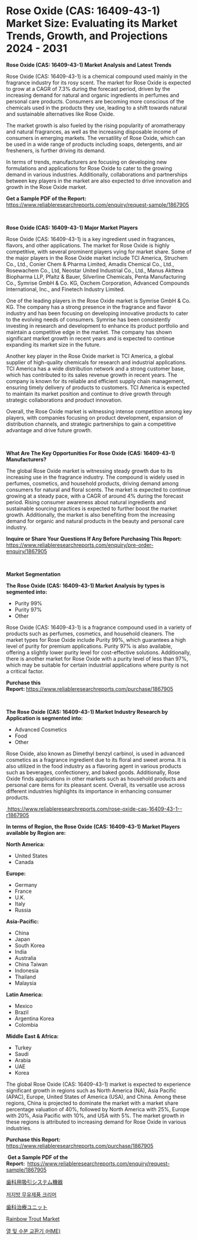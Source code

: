 <p><h1>Rose Oxide (CAS: 16409-43-1) Market Size: Evaluating its Market Trends, Growth, and Projections 2024 - 2031</h1></p><p><strong>Rose Oxide (CAS: 16409-43-1) Market Analysis and Latest Trends</strong></p>
<p><p>Rose Oxide (CAS: 16409-43-1) is a chemical compound used mainly in the fragrance industry for its rosy scent. The market for Rose Oxide is expected to grow at a CAGR of 7.3% during the forecast period, driven by the increasing demand for natural and organic ingredients in perfumes and personal care products. Consumers are becoming more conscious of the chemicals used in the products they use, leading to a shift towards natural and sustainable alternatives like Rose Oxide.</p><p>The market growth is also fueled by the rising popularity of aromatherapy and natural fragrances, as well as the increasing disposable income of consumers in emerging markets. The versatility of Rose Oxide, which can be used in a wide range of products including soaps, detergents, and air fresheners, is further driving its demand.</p><p>In terms of trends, manufacturers are focusing on developing new formulations and applications for Rose Oxide to cater to the growing demand in various industries. Additionally, collaborations and partnerships between key players in the market are also expected to drive innovation and growth in the Rose Oxide market.</p></p>
<p><strong>Get a Sample PDF of the Report:&nbsp;</strong> <a href="https://www.reliableresearchreports.com/enquiry/request-sample/1867905">https://www.reliableresearchreports.com/enquiry/request-sample/1867905</a></p>
<p>&nbsp;</p>
<p><strong>Rose Oxide (CAS: 16409-43-1) Major Market Players</strong></p>
<p><p>Rose Oxide (CAS: 16409-43-1) is a key ingredient used in fragrances, flavors, and other applications. The market for Rose Oxide is highly competitive, with several prominent players vying for market share. Some of the major players in the Rose Oxide market include TCI America, Struchem Co., Ltd., Conier Chem & Pharma Limited, Amadis Chemical Co., Ltd., Rosewachem Co., Ltd, Neostar United Industrial Co., Ltd., Manus Aktteva Biopharma LLP, Pfaltz & Bauer, Silverline Chemicals, Penta Manufacturing Co., Symrise GmbH & Co. KG, Oxchem Corporation, Advanced Compounds International, Inc., and Finetech Industry Limited.</p><p>One of the leading players in the Rose Oxide market is Symrise GmbH & Co. KG. The company has a strong presence in the fragrance and flavor industry and has been focusing on developing innovative products to cater to the evolving needs of consumers. Symrise has been consistently investing in research and development to enhance its product portfolio and maintain a competitive edge in the market. The company has shown significant market growth in recent years and is expected to continue expanding its market size in the future.</p><p>Another key player in the Rose Oxide market is TCI America, a global supplier of high-quality chemicals for research and industrial applications. TCI America has a wide distribution network and a strong customer base, which has contributed to its sales revenue growth in recent years. The company is known for its reliable and efficient supply chain management, ensuring timely delivery of products to customers. TCI America is expected to maintain its market position and continue to drive growth through strategic collaborations and product innovation.</p><p>Overall, the Rose Oxide market is witnessing intense competition among key players, with companies focusing on product development, expansion of distribution channels, and strategic partnerships to gain a competitive advantage and drive future growth.</p></p>
<p>&nbsp;</p>
<p><strong>What Are The Key Opportunities For Rose Oxide (CAS: 16409-43-1) Manufacturers?</strong></p>
<p><p>The global Rose Oxide market is witnessing steady growth due to its increasing use in the fragrance industry. The compound is widely used in perfumes, cosmetics, and household products, driving demand among consumers for natural and floral scents. The market is expected to continue growing at a steady pace, with a CAGR of around 4% during the forecast period. Rising consumer awareness about natural ingredients and sustainable sourcing practices is expected to further boost the market growth. Additionally, the market is also benefiting from the increasing demand for organic and natural products in the beauty and personal care industry.</p></p>
<p><strong>Inquire or Share Your Questions If Any Before Purchasing This Report:</strong> <a href="https://www.reliableresearchreports.com/enquiry/pre-order-enquiry/1867905">https://www.reliableresearchreports.com/enquiry/pre-order-enquiry/1867905</a></p>
<p>&nbsp;</p>
<p><strong>Market Segmentation</strong></p>
<p><strong>The Rose Oxide (CAS: 16409-43-1) Market Analysis by types is segmented into:</strong></p>
<p><ul><li>Purity 99%</li><li>Purity 97%</li><li>Other</li></ul></p>
<p><p>Rose Oxide (CAS: 16409-43-1) is a fragrance compound used in a variety of products such as perfumes, cosmetics, and household cleaners. The market types for Rose Oxide include Purity 99%, which guarantees a high level of purity for premium applications. Purity 97% is also available, offering a slightly lower purity level for cost-effective solutions. Additionally, there is another market for Rose Oxide with a purity level of less than 97%, which may be suitable for certain industrial applications where purity is not a critical factor.</p></p>
<p><strong>Purchase this Report:&nbsp;</strong><a href="https://www.reliableresearchreports.com/purchase/1867905">https://www.reliableresearchreports.com/purchase/1867905</a></p>
<p>&nbsp;</p>
<p><strong>The Rose Oxide (CAS: 16409-43-1) Market Industry Research by Application is segmented into:</strong></p>
<p><ul><li>Advanced Cosmetics</li><li>Food</li><li>Other</li></ul></p>
<p><p>Rose Oxide, also known as Dimethyl benzyl carbinol, is used in advanced cosmetics as a fragrance ingredient due to its floral and sweet aroma. It is also utilized in the food industry as a flavoring agent in various products such as beverages, confectionery, and baked goods. Additionally, Rose Oxide finds applications in other markets such as household products and personal care items for its pleasant scent. Overall, its versatile use across different industries highlights its importance in enhancing consumer products.</p></p>
<p><a href="https://www.reliableresearchreports.com/rose-oxide-cas-16409-43-1--r1867905">&nbsp;https://www.reliableresearchreports.com/rose-oxide-cas-16409-43-1--r1867905</a></p>
<p><strong>In terms of Region, the Rose Oxide (CAS: 16409-43-1) Market Players available by Region are:</strong></p>
<p>
    <p> <strong> North America: </strong>
        <ul>
            <li>United States</li>
            <li>Canada</li>
        </ul>
        </p> 
    <p> <strong> Europe: </strong>
        <ul>
            <li>Germany</li>
            <li>France</li>
            <li>U.K.</li>
            <li>Italy</li>
            <li>Russia</li>
        </ul>
        </p> 
    <p> <strong> Asia-Pacific: </strong>
        <ul>
            <li>China</li>
            <li>Japan</li>
            <li>South Korea</li>
            <li>India</li>
            <li>Australia</li>
            <li>China Taiwan</li>
            <li>Indonesia</li>
            <li>Thailand</li>
            <li>Malaysia</li>
        </ul>
        </p> 
    <p> <strong> Latin America: </strong>
        <ul>
            <li>Mexico</li>
            <li>Brazil</li>
            <li>Argentina Korea</li>
            <li>Colombia</li>
        </ul>
        </p> 
    <p> <strong> Middle East & Africa: </strong>
        <ul>
            <li>Turkey</li>
            <li>Saudi</li>
            <li>Arabia</li>
            <li>UAE</li>
            <li>Korea</li>
        </ul>
    </p>
    </p>
<p><p>The global Rose Oxide (CAS: 16409-43-1) market is expected to experience significant growth in regions such as North America (NA), Asia Pacific (APAC), Europe, United States of America (USA), and China. Among these regions, China is projected to dominate the market with a market share percentage valuation of 40%, followed by North America with 25%, Europe with 20%, Asia Pacific with 10%, and USA with 5%. The market growth in these regions is attributed to increasing demand for Rose Oxide in various industries.</p></p>
<p><strong>Purchase this Report: </strong><a href="https://www.reliableresearchreports.com/purchase/1867905">https://www.reliableresearchreports.com/purchase/1867905</a></p>
<p>&nbsp;<strong>Get a Sample PDF of the Report:&nbsp;&nbsp;</strong><a href="https://www.reliableresearchreports.com/enquiry/request-sample/1867905">https://www.reliableresearchreports.com/enquiry/request-sample/1867905</a></p>
<p><strong></strong></p>
<p><p><a href="https://github.com/mreklxf44233/Market-Research-Report-List-2/blob/main/8591025125908.md">歯科用吸引システム機器</a></p><p><a href="https://github.com/hzumrdvas204296/Market-Research-Report-List-2/blob/main/3638635110097.md">저지방 무유제품 크리머</a></p><p><a href="https://github.com/TysonKub/Market-Research-Report-List-1/blob/main/3856281125907.md">歯科治療ユニット</a></p><p><a href="https://issuu.com/reportprime-2/docs/rainbow-trout-market-size-2030.pptx">Rainbow Trout Market</a></p><p><a href="https://github.com/apple8975768/Market-Research-Report-List-1/blob/main/5303491120714.md">열 및 수분 교환기 (HME)</a></p></p>